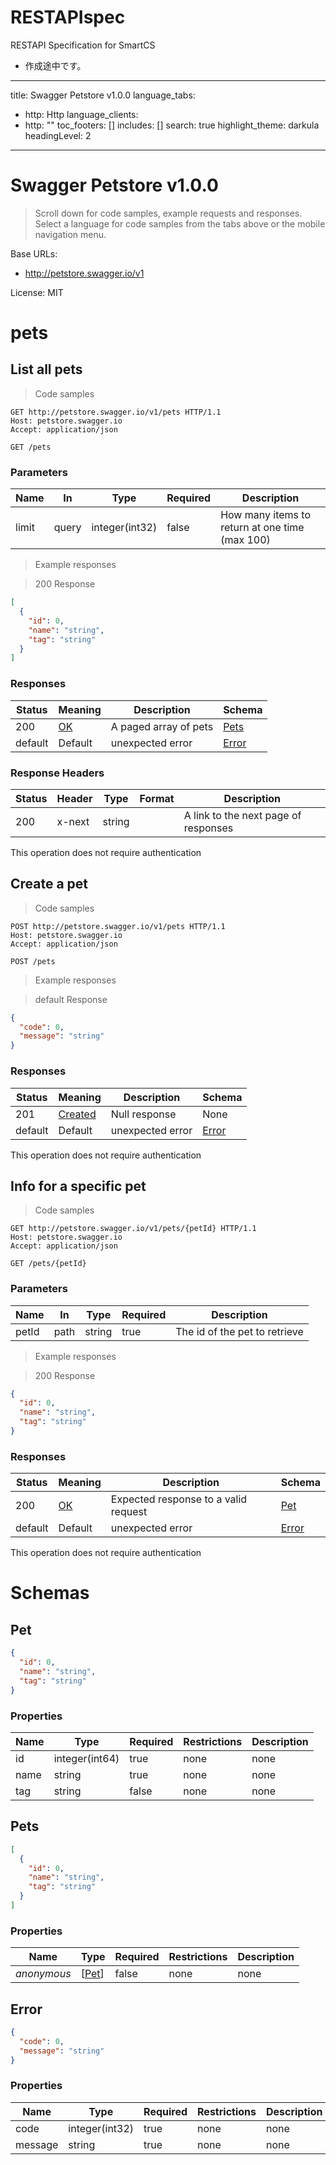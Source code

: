 # RESTAPIspec
RESTAPI Specification for SmartCS
- 作成途中です。

---
title: Swagger Petstore v1.0.0
language_tabs:
  - http: Http
language_clients:
  - http: ""
toc_footers: []
includes: []
search: true
highlight_theme: darkula
headingLevel: 2

---

<!-- Generator: Widdershins v4.0.1 -->

<h1 id="swagger-petstore">Swagger Petstore v1.0.0</h1>

> Scroll down for code samples, example requests and responses. Select a language for code samples from the tabs above or the mobile navigation menu.

Base URLs:

* <a href="http://petstore.swagger.io/v1">http://petstore.swagger.io/v1</a>

 License: MIT

<h1 id="swagger-petstore-pets">pets</h1>

## List all pets

<a id="opIdlistPets"></a>

> Code samples

```http
GET http://petstore.swagger.io/v1/pets HTTP/1.1
Host: petstore.swagger.io
Accept: application/json

```

`GET /pets`

<h3 id="list-all-pets-parameters">Parameters</h3>

|Name|In|Type|Required|Description|
|---|---|---|---|---|
|limit|query|integer(int32)|false|How many items to return at one time (max 100)|

> Example responses

> 200 Response

```json
[
  {
    "id": 0,
    "name": "string",
    "tag": "string"
  }
]
```

<h3 id="list-all-pets-responses">Responses</h3>

|Status|Meaning|Description|Schema|
|---|---|---|---|
|200|[OK](https://tools.ietf.org/html/rfc7231#section-6.3.1)|A paged array of pets|[Pets](#schemapets)|
|default|Default|unexpected error|[Error](#schemaerror)|

### Response Headers

|Status|Header|Type|Format|Description|
|---|---|---|---|---|
|200|x-next|string||A link to the next page of responses|

<aside class="success">
This operation does not require authentication
</aside>

## Create a pet

<a id="opIdcreatePets"></a>

> Code samples

```http
POST http://petstore.swagger.io/v1/pets HTTP/1.1
Host: petstore.swagger.io
Accept: application/json

```

`POST /pets`

> Example responses

> default Response

```json
{
  "code": 0,
  "message": "string"
}
```

<h3 id="create-a-pet-responses">Responses</h3>

|Status|Meaning|Description|Schema|
|---|---|---|---|
|201|[Created](https://tools.ietf.org/html/rfc7231#section-6.3.2)|Null response|None|
|default|Default|unexpected error|[Error](#schemaerror)|

<aside class="success">
This operation does not require authentication
</aside>

## Info for a specific pet

<a id="opIdshowPetById"></a>

> Code samples

```http
GET http://petstore.swagger.io/v1/pets/{petId} HTTP/1.1
Host: petstore.swagger.io
Accept: application/json

```

`GET /pets/{petId}`

<h3 id="info-for-a-specific-pet-parameters">Parameters</h3>

|Name|In|Type|Required|Description|
|---|---|---|---|---|
|petId|path|string|true|The id of the pet to retrieve|

> Example responses

> 200 Response

```json
{
  "id": 0,
  "name": "string",
  "tag": "string"
}
```

<h3 id="info-for-a-specific-pet-responses">Responses</h3>

|Status|Meaning|Description|Schema|
|---|---|---|---|
|200|[OK](https://tools.ietf.org/html/rfc7231#section-6.3.1)|Expected response to a valid request|[Pet](#schemapet)|
|default|Default|unexpected error|[Error](#schemaerror)|

<aside class="success">
This operation does not require authentication
</aside>

# Schemas

<h2 id="tocS_Pet">Pet</h2>
<!-- backwards compatibility -->
<a id="schemapet"></a>
<a id="schema_Pet"></a>
<a id="tocSpet"></a>
<a id="tocspet"></a>

```json
{
  "id": 0,
  "name": "string",
  "tag": "string"
}

```

### Properties

|Name|Type|Required|Restrictions|Description|
|---|---|---|---|---|
|id|integer(int64)|true|none|none|
|name|string|true|none|none|
|tag|string|false|none|none|

<h2 id="tocS_Pets">Pets</h2>
<!-- backwards compatibility -->
<a id="schemapets"></a>
<a id="schema_Pets"></a>
<a id="tocSpets"></a>
<a id="tocspets"></a>

```json
[
  {
    "id": 0,
    "name": "string",
    "tag": "string"
  }
]

```

### Properties

|Name|Type|Required|Restrictions|Description|
|---|---|---|---|---|
|*anonymous*|[[Pet](#schemapet)]|false|none|none|

<h2 id="tocS_Error">Error</h2>
<!-- backwards compatibility -->
<a id="schemaerror"></a>
<a id="schema_Error"></a>
<a id="tocSerror"></a>
<a id="tocserror"></a>

```json
{
  "code": 0,
  "message": "string"
}

```

### Properties

|Name|Type|Required|Restrictions|Description|
|---|---|---|---|---|
|code|integer(int32)|true|none|none|
|message|string|true|none|none|

